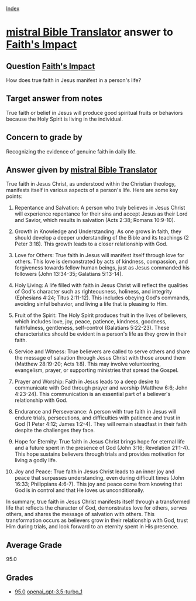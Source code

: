 
[Index](../../../index.md)
# [mistral Bible Translator](../../answering_models/mistral_Bible_Translator.md) answer to [Faith's Impact](../../questions/Faith_s_Impact.md)

## Question [Faith's Impact](../../questions/Faith_s_Impact.md)
How does true faith in Jesus manifest in a person's life?

## Target answer from notes
True faith or belief in Jesus will produce good spiritual fruits or behaviors because the Holy Spirit is living in the individual.

## Concern to grade by
Recognizing the evidence of genuine faith in daily life.

## Answer given by [mistral Bible Translator](../../answering_models/mistral_Bible_Translator.md)
 True faith in Jesus Christ, as understood within the Christian theology, manifests itself in various aspects of a person's life. Here are some key points:

1. Repentance and Salvation: A person who truly believes in Jesus Christ will experience repentance for their sins and accept Jesus as their Lord and Savior, which results in salvation (Acts 2:38; Romans 10:9-10).

2. Growth in Knowledge and Understanding: As one grows in faith, they should develop a deeper understanding of the Bible and its teachings (2 Peter 3:18). This growth leads to a closer relationship with God.

3. Love for Others: True faith in Jesus will manifest itself through love for others. This love is demonstrated by acts of kindness, compassion, and forgiveness towards fellow human beings, just as Jesus commanded his followers (John 13:34-35; Galatians 5:13-14).

4. Holy Living: A life filled with faith in Jesus Christ will reflect the qualities of God's character such as righteousness, holiness, and integrity (Ephesians 4:24; Titus 2:11-12). This includes obeying God's commands, avoiding sinful behavior, and living a life that is pleasing to Him.

5. Fruit of the Spirit: The Holy Spirit produces fruit in the lives of believers, which includes love, joy, peace, patience, kindness, goodness, faithfulness, gentleness, self-control (Galatians 5:22-23). These characteristics should be evident in a person's life as they grow in their faith.

6. Service and Witness: True believers are called to serve others and share the message of salvation through Jesus Christ with those around them (Matthew 28:19-20; Acts 1:8). This may involve volunteering, evangelism, prayer, or supporting ministries that spread the Gospel.

7. Prayer and Worship: Faith in Jesus leads to a deep desire to communicate with God through prayer and worship (Matthew 6:6; John 4:23-24). This communication is an essential part of a believer's relationship with God.

8. Endurance and Perseverance: A person with true faith in Jesus will endure trials, persecutions, and difficulties with patience and trust in God (1 Peter 4:12; James 1:2-4). They will remain steadfast in their faith despite the challenges they face.

9. Hope for Eternity: True faith in Jesus Christ brings hope for eternal life and a future spent in the presence of God (John 3:16; Revelation 21:1-4). This hope sustains believers through trials and provides motivation for living a godly life.

10. Joy and Peace: True faith in Jesus Christ leads to an inner joy and peace that surpasses understanding, even during difficult times (John 16:33; Philippians 4:6-7). This joy and peace come from knowing that God is in control and that He loves us unconditionally.

In summary, true faith in Jesus Christ manifests itself through a transformed life that reflects the character of God, demonstrates love for others, serves others, and shares the message of salvation with others. This transformation occurs as believers grow in their relationship with God, trust Him during trials, and look forward to an eternity spent in His presence.

## Average Grade
95.0

## Grades
 * [95.0](./Faith_s_Impact_grades/openai_gpt-3.5-turbo_1.md) [openai_gpt-3.5-turbo_1](../../grading_models/openai_gpt-3.5-turbo_1.md)
